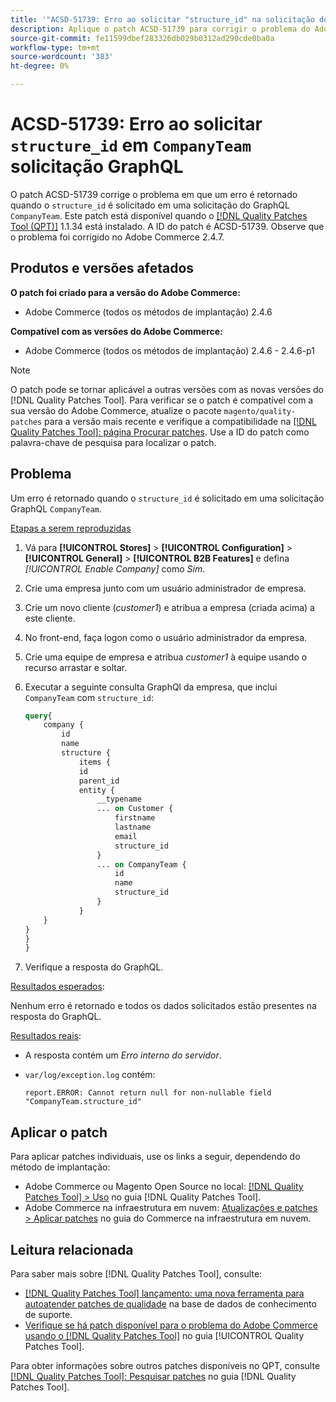 ```yaml
---
title: '"ACSD-51739: Erro ao solicitar "structure_id" na solicitação do GraphQL "CompanyTeam"'
description: Aplique o patch ACSD-51739 para corrigir o problema do Adobe Commerce em que um erro é retornado quando o "structure_id" é solicitado em uma solicitação do GraphQL "CompanyTeam".
source-git-commit: fe11599dbef283326db029b0312ad290cde0ba0a
workflow-type: tm+mt
source-wordcount: '383'
ht-degree: 0%

---
```


# ACSD-51739: Erro ao solicitar `structure_id` em `CompanyTeam` solicitação GraphQL

O patch ACSD-51739 corrige o problema em que um erro é retornado quando o `structure_id` é solicitado em uma solicitação do GraphQL `CompanyTeam`. Este patch está disponível quando o [[!DNL Quality Patches Tool (QPT)]](https://experienceleague.adobe.com/en/docs/commerce-knowledge-base/kb/announcements/commerce-announcements/magento-quality-patches-released-new-tool-to-self-serve-quality-patches) 1.1.34 está instalado. A ID do patch é ACSD-51739. Observe que o problema foi corrigido no Adobe Commerce 2.4.7.

## Produtos e versões afetados

**O patch foi criado para a versão do Adobe Commerce:**

* Adobe Commerce (todos os métodos de implantação) 2.4.6

**Compatível com as versões do Adobe Commerce:**

* Adobe Commerce (todos os métodos de implantação) 2.4.6 - 2.4.6-p1

>[!NOTE]
>
>O patch pode se tornar aplicável a outras versões com as novas versões do [!DNL Quality Patches Tool]. Para verificar se o patch é compatível com a sua versão do Adobe Commerce, atualize o pacote `magento/quality-patches` para a versão mais recente e verifique a compatibilidade na [[!DNL Quality Patches Tool]: página Procurar patches](https://experienceleague.adobe.com/tools/commerce-quality-patches/index.html). Use a ID do patch como palavra-chave de pesquisa para localizar o patch.

## Problema

Um erro é retornado quando o `structure_id` é solicitado em uma solicitação GraphQL `CompanyTeam`.

<u>Etapas a serem reproduzidas</u>

1. Vá para **[!UICONTROL Stores]** > **[!UICONTROL Configuration]** > **[!UICONTROL General]** > **[!UICONTROL B2B Features]** e defina *[!UICONTROL Enable Company]* como *Sim*.
1. Crie uma empresa junto com um usuário administrador de empresa.
1. Crie um novo cliente (*customer1*) e atribua a empresa (criada acima) a este cliente.
1. No front-end, faça logon como o usuário administrador da empresa.
1. Crie uma equipe de empresa e atribua *customer1* à equipe usando o recurso arrastar e soltar.
1. Executar a seguinte consulta GraphQl da empresa, que inclui `CompanyTeam` com `structure_id`:

   ```GraphQL
   query{
       company {
           id
           name
           structure {
               items {
               id
               parent_id
               entity {
                   __typename
                   ... on Customer {
                       firstname
                       lastname
                       email
                       structure_id
                   }
                   ... on CompanyTeam {
                       id
                       name
                       structure_id
                   }
               }
       }
   }
   }
   }
   ```

1. Verifique a resposta do GraphQL.

<u>Resultados esperados</u>:

Nenhum erro é retornado e todos os dados solicitados estão presentes na resposta do GraphQL.

<u>Resultados reais</u>:

* A resposta contém um *Erro interno do servidor*.
* `var/log/exception.log` contém:

  ```
  report.ERROR: Cannot return null for non-nullable field "CompanyTeam.structure_id"
  ```

## Aplicar o patch

Para aplicar patches individuais, use os links a seguir, dependendo do método de implantação:

* Adobe Commerce ou Magento Open Source no local: [[!DNL Quality Patches Tool] > Uso](/help/tools/quality-patches-tool/usage.md) no guia [!DNL Quality Patches Tool].
* Adobe Commerce na infraestrutura em nuvem: [Atualizações e patches > Aplicar patches](https://experienceleague.adobe.com/docs/commerce-cloud-service/user-guide/develop/upgrade/apply-patches.html) no guia do Commerce na infraestrutura em nuvem.

## Leitura relacionada

Para saber mais sobre [!DNL Quality Patches Tool], consulte:

* [[!DNL Quality Patches Tool] lançamento: uma nova ferramenta para autoatender patches de qualidade](https://experienceleague.adobe.com/en/docs/commerce-knowledge-base/kb/announcements/commerce-announcements/magento-quality-patches-released-new-tool-to-self-serve-quality-patches) na base de dados de conhecimento de suporte.
* [Verifique se há patch disponível para o problema do Adobe Commerce usando o  [!DNL Quality Patches Tool]](/help/tools/quality-patches-tool/patches-available-in-qpt/check-patch-for-magento-issue-with-magento-quality-patches.md) no guia [!UICONTROL Quality Patches Tool].


Para obter informações sobre outros patches disponíveis no QPT, consulte [[!DNL Quality Patches Tool]: Pesquisar patches](https://experienceleague.adobe.com/tools/commerce-quality-patches/index.html) no guia [!DNL Quality Patches Tool].
